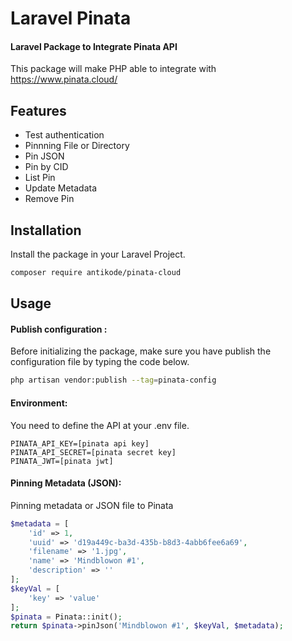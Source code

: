 # Laravel Pinata
#### Laravel Package to Integrate Pinata API

This package will make PHP able to integrate with https://www.pinata.cloud/

## Features

- Test authentication
- Pinnning File or Directory
- Pin JSON
- Pin by CID
- List Pin
- Update Metadata
- Remove Pin

## Installation

Install the package in your Laravel Project.

```sh
composer require antikode/pinata-cloud
```

## Usage

#### Publish configuration :
Before initializing the package, make sure you have publish the configuration file by typing the code below.
```sh
php artisan vendor:publish --tag=pinata-config
```

#### Environment:
You need to define the API at your .env file.
```env
PINATA_API_KEY=[pinata api key]
PINATA_API_SECRET=[pinata secret key]
PINATA_JWT=[pinata jwt]
```

#### Pinning Metadata (JSON):
Pinning metadata or JSON file to Pinata
```php
$metadata = [
    'id' => 1,
    'uuid' => 'd19a449c-ba3d-435b-b8d3-4abb6fee6a69',
    'filename' => '1.jpg',
    'name' => 'Mindblowon #1',
    'description' => ''
];
$keyVal = [
    'key' => 'value'
];
$pinata = Pinata::init();
return $pinata->pinJson('Mindblowon #1', $keyVal, $metadata);
```
